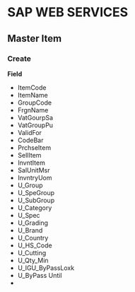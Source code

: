 # SAP WEB SERVICES 


## Master Item

### Create 

**Field**
* ItemCode 
* ItemName
* GroupCode
* FrgnName 
* VatGourpSa
* VatGroupPu
* ValidFor
* CodeBar
* PrchseItem
* SellItem
* InvntItem
* SalUnitMsr
* InvntryUom
* U_Group
* U_SpeGroup
* U_SubGroup 
* U_Category
* U_Spec
* U_Grading
* U_Brand
* U_Country
* U_HS_Code
* U_Cutting
* U_Qty_Min
* U_IGU_ByPassLoxk
* U_ByPass Until
* 
<!--stackedit_data:
eyJoaXN0b3J5IjpbNTk1MjE0NzU4LDE0MDg5MDgyNzYsLTE5Nj
A0NjIzMDRdfQ==
-->
